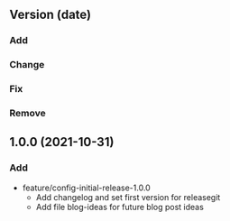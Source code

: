 ## Version (date)

### Add
### Change
### Fix
### Remove

## 1.0.0 (2021-10-31)

### Add
- feature/config-initial-release-1.0.0
  - Add changelog and set first version for releasegit 
  - Add file blog-ideas for future  blog post ideas